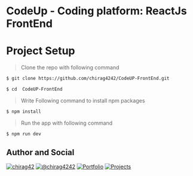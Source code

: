 # CodeUp - Coding platform: ReactJs FrontEnd


# Project Setup 
 
> Clone the repo with following command 
```bash 
$ git clone https://github.com/chirag4242/CodeUP-FrontEnd.git

$ cd  CodeUP-FrontEnd
```
> Write Following command to install npm packages
```bash
$ npm install
```
> Run the app with following command
```bash
$ npm run dev
```
## Author and Social

[![chirag42](https://img.shields.io/badge/LinkedIn-0A66C2.svg?style=flat-square&logo=LinkedIn&logoColor=white)](https://www.linkedin.com/in/chirag42/) 
[![@chirag4242](https://img.shields.io/badge/GitHub-181717.svg?style=flat-square&logo=GitHub&logoColor=white)](https://www.github.com/chirag4242)
[![Portfolio](https://img.shields.io/badge/Portfolio-%23000000.svg?style=flat-square&logo=firefox&logoColor=#FF7139)](https://cio-app.herokuapp.com/)
[![Projects](https://img.shields.io/badge/Projects%20Site-4285F4?style=flat-square&logo=GoogleChrome&logoColor=white)](https://sites.google.com/view/chiragpatil/home)
